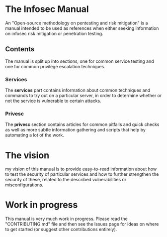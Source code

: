 # The Infosec Manual
An "Open-source methodology on pentesting and risk mitigation" is a manual intended to be used as references when either seeking information on infosec risk mitigation or penetration testing.

## Contents
The manual is split up into sections, one for common service testing and one for common privilege escalation techniques. 

### Services
The **services** part contains information about common techniques and commands to try out on a particular server, in order to determine whether or not the service is vulnerable to certain attacks. 

### Privesc
The **privesc** section contains articles for common pitfalls and quick checks as well as more subtle information gathering and scripts that help by automating a lot of the work.

# The vision
my vision of this manual is to provide easy-to-read information about how to test the security of particular services and how to further strengthen the security of these, related to the described vulnerabilities or misconfigurations.

# Work in progress
This manual is very much work in progress. Please read the "CONTRIBUTING.md" file and then see the Issues page for ideas on where to get started (or suggest other contributions entirely).
